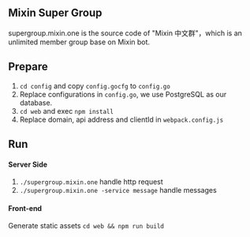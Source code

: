 ## Mixin Super Group

supergroup.mixin.one is the source code of "Mixin 中文群"，which is an unlimited member group base on Mixin bot.

## Prepare

1. `cd config` and copy `config.gocfg` to `config.go`
2. Replace configurations in `config.go`, we use PostgreSQL as our database.
3. `cd web` and exec `npm install`
4. Replace domain, api address and clientId in `webpack.config.js`

## Run

#### Server Side
1. `./supergroup.mixin.one` handle http request
2. `./supergroup.mixin.one -service message` handle messages

#### Front-end

Generate static assets `cd web && npm run build`
